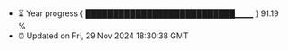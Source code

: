 - ⏳ Year progress { ███████████████████████████▁▁▁ } 91.19 %
- ⏰ Updated on Fri, 29 Nov 2024 18:30:38 GMT


